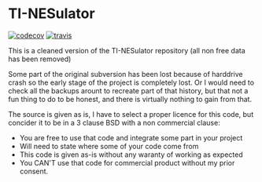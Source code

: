 TI-NESulator
============

[![codecov](https://codecov.io/gh/Godzil/TI-NESulator/branch/master/graph/badge.svg)](https://codecov.io/gh/Godzil/TI-NESulator) [![travis](https://travis-ci.org/Godzil/TI-NESulator.svg?branch=master)](https://travis-ci.org/Godzil/TI-NESulator)

This is a cleaned version of the TI-NESulator repository (all non free data has been removed)

Some part of the original subversion has been lost because of harddrive crash so the 
early stage of the project is completely lost. Or I would need to check all the
backups arount to recreate part of that history, but that not a fun thing to do to be
honest, and there is virtually nothing to gain from that.

The source is given as is, I have to select a proper licence for this code, but concider
it to be in a 3 clause BSD with a non commercial clause:

- You are free to use that code and integrate some part in your project 
- Will need to state where some of your code come from
- This code is given as-is without any waranty of working as expected
- You CAN'T use that code for commercial product without my prior consent.



